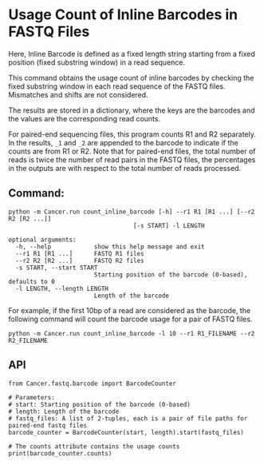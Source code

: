# Usage Count of Inline Barcodes in FASTQ Files
 Here, Inline Barcode is defined as a fixed length string starting from a fixed position (fixed substring window) in a read sequence.
 
 This command obtains the usage count of inline barcodes by checking the fixed substring window in each read sequence of the FASTQ files. Mismatches and shifts are not considered.

 The results are stored in a dictionary, where the keys are the barcodes and the values are the corresponding read counts. 
 
 For paired-end sequencing files, this program counts R1 and R2 separately. In the results, `_1` and `_2` are appended to the barcode to indicate if the counts are from R1 or R2. Note that for paired-end files, the total number of reads is twice the number of read pairs in the FASTQ files, the percentages in the outputs are with respect to the total number of reads processed.

## Command:
```
python -m Cancer.run count_inline_barcode [-h] --r1 R1 [R1 ...] [--r2 R2 [R2 ...]]
                                   [-s START] -l LENGTH

optional arguments:
  -h, --help            show this help message and exit
  --r1 R1 [R1 ...]      FASTQ R1 files
  --r2 R2 [R2 ...]      FASTQ R2 files
  -s START, --start START
                        Starting position of the barcode (0-based), defaults to 0
  -l LENGTH, --length LENGTH
                        Length of the barcode
```

For example, if the first 10bp of a read are considered as the barcode, the following command will count the barcode usage for a pair of FASTQ files.
```
python -m Cancer.run count_inline_barcode -l 10 --r1 R1_FILENAME --r2 R2_FILENAME
```

## API
```
from Cancer.fastq.barcode import BarcodeCounter

# Parameters:
# start: Starting position of the barcode (0-based)
# length: Length of the barcode
# fastq_files: A list of 2-tuples, each is a pair of file paths for paired-end fastq files
barcode_counter = BarcodeCounter(start, length).start(fastq_files)

# The counts attribute contains the usage counts
print(barcode_counter.counts)
```
